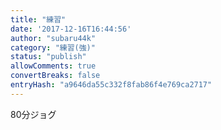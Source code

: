 ```yaml
---
title: "練習"
date: '2017-12-16T16:44:56'
author: "subaru44k"
category: "練習(強)"
status: "publish"
allowComments: true
convertBreaks: false
entryHash: "a9646da55c332f8fab86f4e769ca2717"
---
```

80分ジョグ
